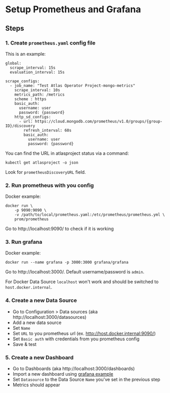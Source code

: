 # Setup Prometheus and Grafana

## Steps

### 1. Create `prometheus.yaml` config file

This is an example:
```
global:
  scrape_interval: 15s
  evaluation_interval: 15s

scrape_configs:
  - job_name: "Test Atlas Operator Project-mongo-metrics"
    scrape_interval: 10s
    metrics_path: /metrics
    scheme : https
    basic_auth:
      username: user
      password: {password}
    http_sd_configs:
      - url: https://cloud.mongodb.com/prometheus/v1.0/groups/{group-ID}/discovery
        refresh_interval: 60s
        basic_auth:
          username: user
          password: {password}
```

You can find the URL in atlasproject status via a command:
```
kubectl get atlasproject -o json
```
Look for `prometheusDiscoveryURL` field.


### 2. Run prometheus with you config

Docker example:
```
docker run \
    -p 9090:9090 \
    -v /path/to/local/prometheus.yaml:/etc/prometheus/prometheus.yml \
    prom/prometheus
```

Go to http://localhost:9090/ to check if it is working

### 3. Run grafana

Docker example:
```
docker run --name grafana -p 3000:3000 grafana/grafana
```

Go to http://localhost:3000/. Default username/password is `admin`.

For Docker Data Source `localhost` won't work and should be switched to `host.docker.internal`.

### 4. Create a new Data Source

- Go to Configuration > Data sources (aka http://localhost:3000/datasources)
- Add a new data source
- Set `Name`
- Set `URL` to you prometheus url (ex. http://host.docker.internal:9090/)
- Set `Basic auth` with credentials from you prometheus config
- Save & test

### 5. Create a new Dashboard

- Go to Dashboards (aka http://localhost:3000/dashboards)
- Import a new dashboard using [grafana example](./grafana/sample_dashboard.json)
- Set `Datasource` to the Data Source `Name` you've set in the previous step
- Metrics should appear
